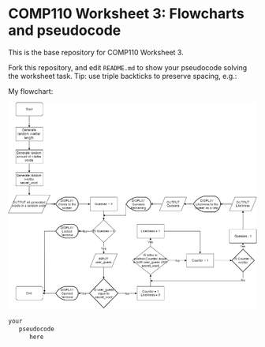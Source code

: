 # COMP110 Worksheet 3: Flowcharts and pseudocode

This is the base repository for COMP110 Worksheet 3.

Fork this repository, and edit `README.md` to show your pseudocode solving the worksheet task. Tip: use triple backticks to preserve spacing, e.g.:

My flowchart:

![Flowchart](Fallout4HackingGame.png)

```
your
   pseudocode
      here
```
